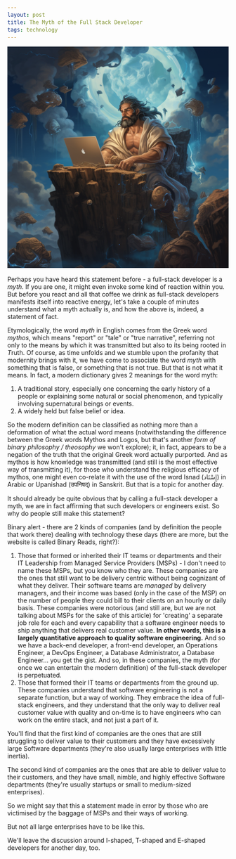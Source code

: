 ```yaml
---
layout: post
title: The Myth of the Full Stack Developer
tags: technology 
---
```


<img src="assets/img/myth-of-full-stack-developer.png"
alt="The myth of the full stack developer" />

Perhaps you have heard this statement before - a full-stack developer is a _myth_. If you are one, it might even invoke some kind of
reaction within you. But before you react and all that coffee we drink as full-stack developers manifests itself into reactive energy, 
let's take a couple of minutes understand what a myth actually is, and how the above is, indeed, a statement of fact.

Etymologically, the word _myth_ in English comes from the Greek word _mythos_, which means "report" or "tale" or "true narrative", 
referring not only to the means by which it was transmitted but also to its being rooted in *T*ruth. Of course, as time unfolds and 
we stumble upon the profanity that modernity brings with it, we have come to associate the word _myth_ with something that is 
false, or something that is not true. But that is not what it means. In fact, a modern dictionary gives 2 meanings for the word myth:

  1. A traditional story, especially one concerning the early history of a people or explaining some natural or social phenomenon, and typically involving supernatural beings or events.
  2. A widely held but false belief or idea.

So the modern definition can be classified as nothing more than a deformation of what the actual word means (notwithstanding 
the difference between the Greek words Mythos and Logos, but that's another _form of binary philosophy / theosophy_ we won't explore); it, in fact, appears to be
a negation of the truth that the original Greek word actually purported. And as mythos is how knowledge was transmitted (and still is the most
effective way of transmitting it), for those who understand the religious efficacy of mythos, one might even co-relate it with the use of the word
Isnad (إِسْنَاد) in Arabic or Upanishad (उपनिषद्) in Sanskrit. But that is a topic for another day.

It should already be quite obvious that by calling a full-stack developer a myth, we are in fact affirming that such 
developers or engineers exist. So why do people still make this statement? 

Binary alert - there are 2 kinds of companies (and by definition the people that work there) dealing with technology these days (there are more, but the website is called Binary Reads, right?):

  1. Those that formed or inherited their IT teams or departments and their IT Leadership from Managed Service Providers (MSPs) - 
  I don't need to name these MSPs, but you know who they are. These companies are the ones that still want to be delivery centric without being cognizant of what they deliver. Their
  software teams are _managed_ by delivery managers, and their income was based (only in the case of the MSP) on the number of people they could bill to their clients on an hourly or daily basis.
  These companies were notorious (and still are, but we are not talking about MSPs for the sake of this article) for 'creating' a separate
  job role for each and every capability that a software engineer needs to ship anything that delivers real customer value. **In other words, this is a largely quantitative approach to quality software engineering.** And so we 
  have a back-end developer, a front-end developer, an Operations Engineer, a DevOps Engineer, a Database Administrator, a Database Engineer...
  you get the gist. And so, in these companies, the myth (for once we can entertain the modern definition) of the full-stack developer is perpetuated.
  2. Those that formed their IT teams or departments from the ground up. These companies understand that software engineering is not a 
  separate function, but a way of working. They embrace the idea of full-stack engineers, and they understand that the only way to deliver
  real customer value with quality and on-time is to have engineers who can work on the entire stack, and not just a part of it.

You'll find that the first kind of companies are the ones that are still struggling to deliver value to their customers and they 
have excessively large Software departments (they're also usually large enterprises with little inertia).

The second kind of companies are the ones that are able to deliver value to their customers, and they have small, nimble, and
highly effective Software departments (they're usually startups or small to medium-sized enterprises).

So we might say that this a statement made in error by those who are victimised by the baggage of MSPs and their ways of working.

But not all large enterprises have to be like this.

We'll leave the discussion around I-shaped, T-shaped and E-shaped developers for another day, too.

